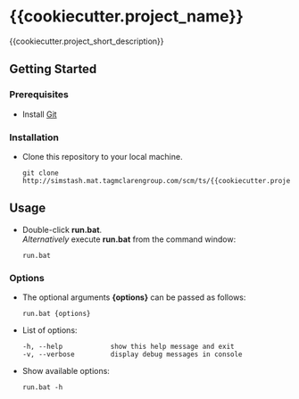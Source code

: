 # {{cookiecutter.project_name}}

{{cookiecutter.project_short_description}}

## Getting Started

### Prerequisites

- Install [Git](https://git-scm.com/downloads)

### Installation

- Clone this repository to your local machine.  
  ```
  git clone http://simstash.mat.tagmclarengroup.com/scm/ts/{{cookiecutter.project_slug}}.git
  ```

## Usage  

- Double-click **run.bat**.  
   *Alternatively* execute **run.bat** from the command window:
   ```
   run.bat
   ```
### Options

- The optional arguments **{options}** can be passed as follows:  
   ```
   run.bat {options}
   ```
- List of options:
   ```
   -h, --help            show this help message and exit
   -v, --verbose         display debug messages in console
   ```
- Show available options:  
   ```
   run.bat -h
   ```
